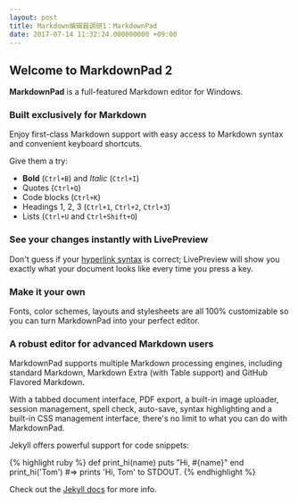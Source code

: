 ```yaml
---
layout: post
title: Markdown编辑器调研1：MarkdownPad
date: 2017-07-14 11:32:24.000000000 +09:00
---
```


## Welcome to MarkdownPad 2

**MarkdownPad** is a full-featured Markdown editor for Windows.

### Built exclusively for Markdown 

Enjoy first-class Markdown support with easy access to  Markdown syntax and convenient keyboard shortcuts.

Give them a try:

- **Bold** (`Ctrl+B`) and *Italic* (`Ctrl+I`)
- Quotes (`Ctrl+Q`)
- Code blocks (`Ctrl+K`)
- Headings 1, 2, 3 (`Ctrl+1`, `Ctrl+2`, `Ctrl+3`)
- Lists (`Ctrl+U` and `Ctrl+Shift+O`)

### See your changes instantly with LivePreview 

Don't guess if your [hyperlink syntax](http://markdownpad.com) is correct; LivePreview will show you exactly what your document looks like every time you press a key.

### Make it your own 

Fonts, color schemes, layouts and stylesheets are all 100% customizable so you can turn MarkdownPad into your perfect editor.

### A robust editor for advanced Markdown users 

MarkdownPad supports multiple Markdown processing engines, including standard Markdown, Markdown Extra (with Table support) and GitHub Flavored Markdown.

With a tabbed document interface, PDF export, a built-in image uploader, session management, spell check, auto-save, syntax highlighting and a built-in CSS management interface, there's no limit to what you can do with MarkdownPad.

Jekyll offers powerful support for code snippets:

{% highlight ruby %}
def print_hi(name)
  puts "Hi, #{name}"
end
print_hi('Tom')
#=> prints 'Hi, Tom' to STDOUT.
{% endhighlight %}

Check out the [Jekyll docs][jekyll-docs] for more info.

[jekyll-docs]: http://jekyllrb.com/docs/home